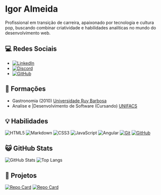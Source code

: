 # Igor Almeida

Profissional em transição de carreira, apaixonado por tecnologia e cultura pop, buscando combinar criatividade e habilidades analíticas no mundo do desenvolvimento web.

## 💻 Redes Sociais

- [![LinkedIn](https://img.shields.io/badge/LinkedIn-000?style=for-the-badge&logo=linkedin&logoColor=0E76A8)](https://www.linkedin.com/in/igoralive/)
- [![Discord](https://img.shields.io/badge/Discord-000?style=for-the-badge&logo=discord)](https://www.discord.com/in/igralive#4182/)
- [![GitHub](https://img.shields.io/badge/GitHub-000?style=for-the-badge&logo=github)](https://github.com/IGORAOLIV)

## 📜 Formações

- Gastronomia (2010) [Universidade Ruy Barbosa](https://www.wyden.com.br/unidades/uniruy)
- Analise e |Desenvolvimento de Software (Cursando) [UNIFACS](https://lp.unifacs.br/unf-formas-de-entrada/?gad=1&gclid=Cj0KCQjwuZGnBhD1ARIsACxbAVglCZISBQYBaDrz8cIl9FraPLSxMPC45n1Gt8Rscr7gw9CdtTAt2fcaAngxEALw_wcB)

## 💡 Habilidades

![HTML5](https://img.shields.io/badge/HTML5-000?style=for-the-badge&logo=html5)
![Markdown](https://img.shields.io/badge/Markdown-000?style=for-the-badge&logo=markdown)
![CSS3](https://img.shields.io/badge/CSS3-000?style=for-the-badge&logo=css3&logoColor=379ad6)
![JavaScript](https://img.shields.io/badge/JavaScript-000?style=for-the-badge&logo=javascript)
![Angular](https://img.shields.io/badge/Angular-000?style=for-the-badge&logo=angular&logoColor=C3002F)
[![Git](https://img.shields.io/badge/Git-000?style=for-the-badge&logo=git&logoColor=E94D5F)](https://git-scm.com/doc)
[![GitHub](https://img.shields.io/badge/GitHub-000?style=for-the-badge&logo=github&logoColor=ffffff)](https://docs.github.com/)

## 😺 GitHub Stats

![GitHub Stats](https://github-readme-stats.vercel.app/api?username=IGORAOLIV&theme=transparent&bg_color=000&border_color=30A3DC&show_icons=true&icon_color=30A3DC&title_color=E94D5F&text_color=FFF)
![Top Langs](https://github-readme-stats-git-masterrstaa-rickstaa.vercel.app/api/top-langs/?username=IGORAOLIV&bg_color=000&border_color=30A3DC&title_color=E94D5F&text_color=FFF)

## 🦾 Projetos

[![Repo Card](https://github-readme-stats.vercel.app/api/pin/?username=IGORAOLIV&repo=desafio01-html-dio&bg_color=000&border_color=30A3DC&show_icons=true&icon_color=30A3DC&title_color=E94D5F&text_color=FFF)](https://github.com/IGORAOLIV/desafio01-html-dio)
[![Repo Card](https://github-readme-stats.vercel.app/api/pin/?username=IGORAOLIV&repo=trilha-html-modulo-2&bg_color=000&border_color=30A3DC&show_icons=true&icon_color=30A3DC&title_color=E94D5F&text_color=FFF)](https://github.com/IGORAOLIV/trilha-html-modulo-2)
